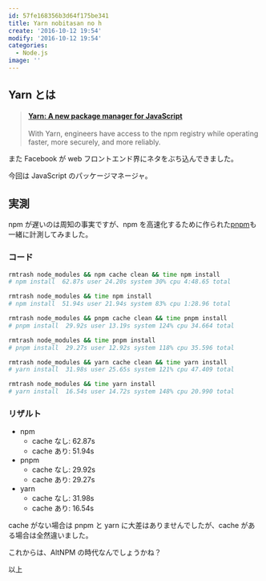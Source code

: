 ```yaml
---
id: 57fe168356b3d64f175be341
title: Yarn nobitasan no h
create: '2016-10-12 19:54'
modify: '2016-10-12 19:54'
categories:
  - Node.js
image: ''
---
```


## Yarn とは

<blockquote class="embedly-card" data-card-key="efc9713d77434ae8b88ef22dda0a91e8" data-card-controls="0" data-card-width="500" data-card-type="article" data-card-align="left"><h4><a href="https://code.facebook.com/posts/1840075619545360">Yarn: A new package manager for JavaScript</a></h4><p>With Yarn, engineers have access to the npm registry while operating faster, more securely, and more reliably.</p></blockquote>

また Facebook が web フロントエンド界にネタをぶち込んできました。

今回は JavaScript のパッケージマネージャ。

<!-- more -->

## 実測

npm が遅いのは周知の事実ですが、npm を高速化するために作られた[pnpm](http://ricostacruz.com/pnpm/)も一緒に計測してみました。

### コード

```bash
rmtrash node_modules && npm cache clean && time npm install
# npm install  62.87s user 24.20s system 30% cpu 4:48.65 total

rmtrash node_modules && time npm install
# npm install  51.94s user 21.94s system 83% cpu 1:28.96 total

rmtrash node_modules && pnpm cache clean && time pnpm install
# pnpm install  29.92s user 13.19s system 124% cpu 34.664 total

rmtrash node_modules && time pnpm install
# pnpm install  29.27s user 12.92s system 118% cpu 35.596 total

rmtrash node_modules && yarn cache clean && time yarn install
# yarn install  31.98s user 25.65s system 121% cpu 47.409 total

rmtrash node_modules && time yarn install
# yarn install  16.54s user 14.72s system 148% cpu 20.990 total
```

### リザルト

- npm
  - cache なし: 62.87s
  - cache あり: 51.94s
- pnpm
  - cache なし: 29.92s
  - cache あり: 29.27s
- yarn
  - cache なし: 31.98s
  - cache あり: 16.54s

cache がない場合は pnpm と yarn に大差はありませんでしたが、cache がある場合は全然違いました。

これからは、AltNPM の時代なんでしょうかね？

以上
